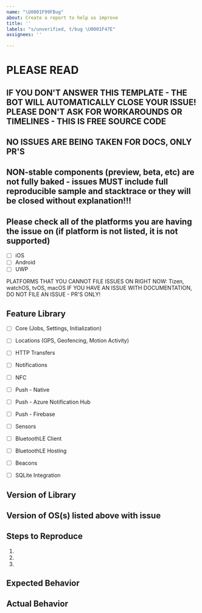 ```yaml
---
name: "\U0001F99FBug"
about: Create a report to help us improve
title: ''
labels: "s/unverified, t/bug \U0001F47E"
assignees: ''

---
```


# PLEASE READ
## IF YOU DON'T ANSWER THIS TEMPLATE - THE BOT WILL AUTOMATICALLY CLOSE YOUR ISSUE!  PLEASE DON'T ASK FOR WORKAROUNDS OR TIMELINES - THIS IS FREE SOURCE CODE
## NO ISSUES ARE BEING TAKEN FOR DOCS, ONLY PR'S
## NON-stable components (preview, beta, etc) are not fully baked - issues MUST include full reproducible sample and stacktrace or they will be closed without explanation!!!


## Please check all of the platforms you are having the issue on (if platform is not listed, it is not supported)

 - [ ] iOS
 - [ ] Android
 - [ ] UWP

PLATFORMS THAT YOU CANNOT FILE ISSUES ON RIGHT NOW: Tizen, watchOS, tvOS, macOS
IF YOU HAVE AN ISSUE WITH DOCUMENTATION, DO NOT FILE AN ISSUE - PR'S ONLY!

## Feature Library


 - [ ] Core (Jobs, Settings, Initialization)
 - [ ] Locations (GPS, Geofencing, Motion Activity)
 - [ ] HTTP Transfers
 - [ ] Notifications
 - [ ] NFC
 - [ ] Push - Native
 - [ ] Push - Azure Notification Hub
 - [ ] Push - Firebase
 - [ ] Sensors
 - [ ] BluetoothLE Client
 - [ ] BluetoothLE Hosting
 - [ ] Beacons
 - [ ] SQLite Integration



## Version of Library

## Version of OS(s) listed above with issue



## Steps to Reproduce
1.
2.
3.

## Expected Behavior


## Actual Behavior
